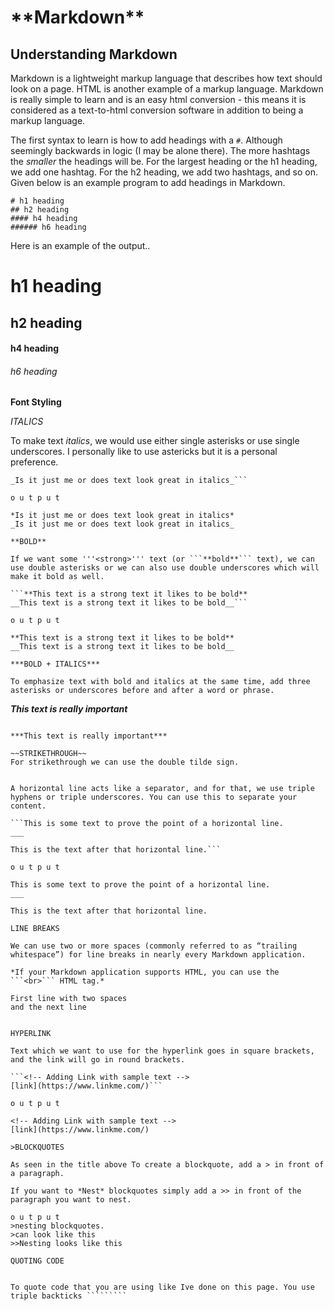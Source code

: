 <h1>**Markdown**</h1>

<h2> Understanding Markdown </h2> 

Markdown is a lightweight markup language that describes how text should look on a page. HTML is another example of a markup language. Markdown is really simple to learn and is an easy html conversion - this means it is considered as a text-to-html conversion software in addition to being a markup language.

The first syntax to learn is how to add headings with a ```#```.
Although seemingly backwards in logic (I may be alone there). The more hashtags the *smaller* the headings will be. For the largest heading or the h1 heading, we add one hashtag. For the h2 heading, we add two hashtags, and so on. Given below is an example program to add headings in Markdown.

```
# h1 heading
## h2 heading
#### h4 heading
###### h6 heading
```

Here is an example of the output.. 
# h1 heading
## h2 heading
#### h4 heading
###### h6 heading

**Font Styling** 

*ITALICS*

To make text *italics*, we would use either single asterisks or use single underscores. I personally like to use astericks but it is a personal preference.

```*Is it just me or does text look great in italics*
_Is it just me or does text look great in italics_```

o u t p u t 

*Is it just me or does text look great in italics*
_Is it just me or does text look great in italics_

**BOLD**

If we want some '''<strong>''' text (or ```**bold**``` text), we can use double asterisks or we can also use double underscores which will make it bold as well.

```**This text is a strong text it likes to be bold**
__This text is a strong text it likes to be bold__```

o u t p u t

**This text is a strong text it likes to be bold**
__This text is a strong text it likes to be bold__

***BOLD + ITALICS***

To emphasize text with bold and italics at the same time, add three asterisks or underscores before and after a word or phrase. 

```
***This text is really important***
```

***This text is really important***

~~STRIKETHROUGH~~
For strikethrough we can use the double tilde sign.


A horizontal line acts like a separator, and for that, we use triple hyphens or triple underscores. You can use this to separate your content. 

```This is some text to prove the point of a horizontal line.
___

This is the text after that horizontal line.```

o u t p u t 

This is some text to prove the point of a horizontal line.
___

This is the text after that horizontal line.

LINE BREAKS

We can use two or more spaces (commonly referred to as “trailing whitespace”) for line breaks in nearly every Markdown application.

*If your Markdown application supports HTML, you can use the ```<br>``` HTML tag.*

First line with two spaces  
and the next line


HYPERLINK 

Text which we want to use for the hyperlink goes in square brackets, and the link will go in round brackets. 

```<!-- Adding Link with sample text -->
[link](https://www.linkme.com/)```

o u t p u t

<!-- Adding Link with sample text -->
[link](https://www.linkme.com/)

>BLOCKQUOTES

As seen in the title above To create a blockquote, add a > in front of a paragraph.

If you want to *Nest* blockquotes simply add a >> in front of the paragraph you want to nest.

o u t p u t 
>nesting blockquotes.
>can look like this 
>>Nesting looks like this

```
```QUOTING CODE```
```

To quote code that you are using like Ive done on this page. You use triple backticks `````````
